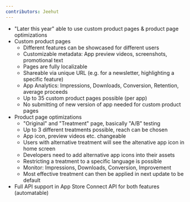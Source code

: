 ```yaml
---
contributors: Jeehut
---
```


- "Later this year" able to use custom product pages & product page optimizations
- Custom product pages
    - Different features can be showcased for different users
    - Customizable metadata: App preview videos, screenshots, promotional text
    - Pages are fully localizable
    - Shareable via unique URL (e.g. for a newsletter, highlighting a specific feature)
    - App Analytics: Impressions, Downloads, Conversion, Retention, average proceeds
    - Up to 35 custom product pages possible (per app)
    - No submitting of new version of app needed for custom product pages
- Product page optimizations
    - "Original" and "Treatment" page, basically "A/B" testing
    - Up to 3 different treatments possible, reach can be chosen
    - App icon, preview videos etc. changeable
    - Users with alternative treatment will see the altenative app icon in home screen
    - Developers need to add alternative app icons into their assets
    - Restricting a treatment to a specific language is possible
    - Monitor: Impressions, Downloads, Conversion, Improvement
    - Most effective treatment can then be applied in next update to be default
- Full API support in App Store Connect API for both features (automatable)
